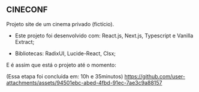 ## CINECONF

Projeto site de um cinema privado (fictício).

- Este projeto foi desenvolvido com: React.js, Next.js, Typescript e Vanilla Extract;

- Bibliotecas: RadixUI, Lucide-React, Clsx;

E é assim que está o projeto até o momento: 

(Essa etapa foi concluída em: 10h e 35minutos)
https://github.com/user-attachments/assets/94501ebc-abed-4fbd-91ec-7ae3c9a88157

